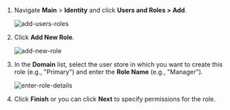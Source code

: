 1. Navigate **Main** > **Identity** and click **Users and Roles > Add**. 

    ![add-users-roles]({{base_path}}/assets/img/fragments/add-users-roles.png)

2. Click **Add New Role**.

    ![add-new-role]({{base_path}}/assets/img/fragments/add-new-role.png)

3. In the **Domain** list, select the user store in which you want to create this role (e.g., "Primary") and enter the **Role Name** (e.g., "Manager"). 

    ![enter-role-details]({{base_path}}/assets/img/fragments/enter-role-details.png)

4. Click **Finish** or you can click **Next** to specify permissions for the role. 